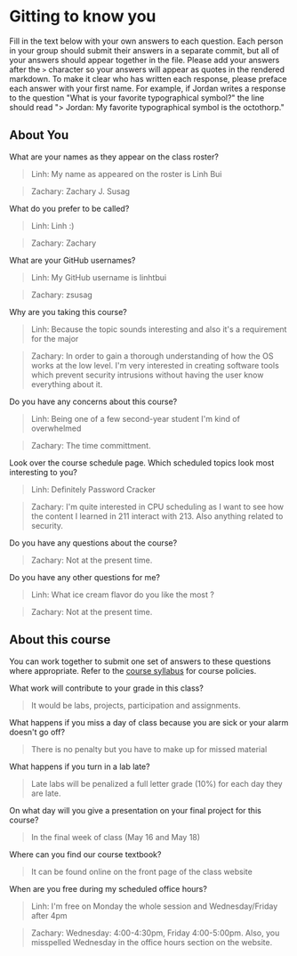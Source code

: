 # Gitting to know you
Fill in the text below with your own answers to each question. Each person in your group should submit their answers in a separate commit, but all of your answers should appear together in the file. Please add your answers after the `>` character so your answers will appear as quotes in the rendered markdown. To make it clear who has written each response, please preface each answer with your first name. For example, if Jordan writes a response to the question "What is your favorite typographical symbol?" the line should read "> Jordan: My favorite typographical symbol is the octothorp." 

## About You
What are your names as they appear on the class roster?
> Linh: My name as appeared on the roster is Linh Bui

> Zachary: Zachary J. Susag

What do you prefer to be called?
> Linh: Linh :)

> Zachary: Zachary

What are your GitHub usernames?
> Linh: My GitHub username is linhtbui

> Zachary: zsusag

Why are you taking this course?
> Linh: Because the topic sounds interesting and also it's a requirement for the major

> Zachary: In order to gain a thorough understanding of how the OS works at the low level. I'm very interested in creating software tools which prevent security intrusions without having the user know everything about it.

Do you have any concerns about this course?
> Linh: Being one of a few second-year student I'm kind of overwhelmed

> Zachary: The time committment.

Look over the course schedule page. Which scheduled topics look most interesting to you?
> Linh: Definitely Password Cracker

> Zachary: I'm quite interested in CPU scheduling as I want to see how the content I learned in 211 interact with 213. Also anything related to security.

Do you have any questions about the course?
> Zachary: Not at the present time.

Do you have any other questions for me?
> Linh: What ice cream flavor do you like the most ?

> Zachary: Not at the present time.

## About this course
You can work together to submit one set of answers to these questions where appropriate. Refer to the [course syllabus](http://www.cs.grinnell.edu/~curtsinger/teaching/2018S/CSC213/syllabus/) for course policies.

What work will contribute to your grade in this class?
> It would be labs, projects, participation and assignments.

What happens if you miss a day of class because you are sick or your alarm doesn't go off?
> There is no penalty but you have to make up for missed material

What happens if you turn in a lab late?
> Late labs will be penalized a full letter grade (10%) for each day they are late.

On what day will you give a presentation on your final project for this course?
> In the final week of class (May 16 and May 18)

Where can you find our course textbook?
> It can be found online on the front page of the class website

When are you free during my scheduled office hours?
> Linh: I'm free on Monday the whole session and Wednesday/Friday after 4pm

> Zachary: Wednesday: 4:00-4:30pm, Friday 4:00-5:00pm. Also, you misspelled Wednesday in the office hours section on the website.

